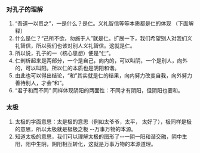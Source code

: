 ### 对孔子的理解
1. “吾道一以贯之”，一是什么？是仁。义礼智信等等本质都是仁的体现 （下面解释）
2. 什么是仁？“己所不欲，勿施于人”就是仁。扩展一下，我们希望别人对我们义礼智信，所以我们也该对别人义礼智信。这就是仁。
3. 所以说，孔子的一（核心思想）便是“仁”。
4. 仁剖析起来是两部分，一个是自己，向内的，可以叫阴，一个是别人，向外的，可以叫阳。所以仁的本质也是阴阳和谐。
5. 由此也可以得出结论，“和”其实就是仁的结果，向内努力改变自我，向外努力善待别人，才会“和”。
6. “君子和而不同” 同样体现阴阳的两面性：不同才有阴阳，但阴阳也要和。

### 太极
1. 太极的字面意思：太是极的意思（例如太爷爷，太平， 太好了），极同样是极的意思，所以太极就是极极之极 --万事万物的本源。
2. 知道太极的意思，我们可以理解太极的图形了--一阴一阳和谐交融，阴中生阳，阳中生阴，阴阳相互转化，这就是万事万物的本源道理。